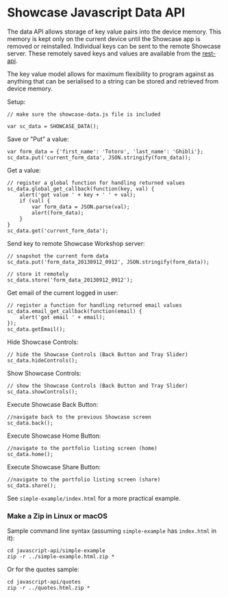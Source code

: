 

Showcase Javascript Data API
============================

The data API allows storage of key value pairs into the device memory.  This memory is kept only on the current device until the
Showcase app is removed or reinstalled.  Individual keys can be sent to the remote Showcase server.  These remotely
saved keys and values are available from the [rest-api](../rest-api/README.md).

The key value model allows for maximum flexibility to program against as anything that can be serialised to a string
can be stored and retrieved from device memory.


Setup:

    // make sure the showcase-data.js file is included

    var sc_data = SHOWCASE_DATA();


Save or "Put" a value:

    var form_data = {'first_name': 'Totoro', 'last_name': 'Ghibli'};
    sc_data.put('current_form_data', JSON.stringify(form_data));


Get a value:

    // register a global function for handling returned values
    sc_data.global_get_callback(function(key, val) {
        alert('got value ' + key + ' ' + val);
        if (val) {
            var form_data = JSON.parse(val);
            alert(form_data);
        }
    }
    sc_data.get('current_form_data');


Send key to remote Showcase Workshop server:

    // snapshot the current form data
    sc_data.put('form_data_20130912_0912', JSON.stringify(form_data));

    // store it remotely
    sc_data.store('form_data_20130912_0912');

Get email of the current logged in user:

    // register a function for handling returned email values
    sc_data.email_get_callback(function(email) {
        alert('got email ' + email);
    });
    sc_data.getEmail();


Hide Showcase Controls:

    // hide the Showcase Controls (Back Button and Tray Slider)
    sc_data.hideControls();

Show Showcase Controls:

    // show the Showcase Controls (Back Button and Tray Slider)
    sc_data.showControls();

Execute Showcase Back Button:

    //navigate back to the previous Showcase screen
    sc_data.back();

Execute Showcase Home Button:

    //navigate to the portfolio listing screen (home)
    sc_data.home();

Execute Showcase Share Button:

    //navigate to the portfolio listing screen (share)
    sc_data.share();


See `simple-example/index.html` for a more practical example.


### Make a Zip in Linux or macOS

Sample command line syntax (assuming `simple-example` has `index.html` in it):

    cd javascript-api/simple-example
    zip -r ../simple-example.html.zip *


Or for the quotes sample:

    cd javascript-api/quotes
    zip -r ../quotes.html.zip *
